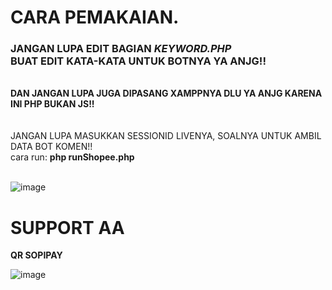 # CARA PEMAKAIAN.
<h3>JANGAN LUPA EDIT BAGIAN <i>KEYWORD.PHP</i><br>BUAT EDIT KATA-KATA UNTUK BOTNYA YA ANJG!!</H3><br>
<b>DAN JANGAN LUPA JUGA DIPASANG XAMPPNYA DLU YA ANJG KARENA INI PHP BUKAN JS!!</b><br>
<br><br>
JANGAN LUPA MASUKKAN SESSIONID LIVENYA, SOALNYA UNTUK AMBIL DATA BOT KOMEN!!<br>
cara run: <b>php runShopee.php</b><br><br>

![image](https://github.com/fikrimuhamad/auto-komen-shopee/assets/25825165/83eddf29-244d-4c82-aff0-6e9d50d550b8)

#
# SUPPORT AA
<b>QR SOPIPAY</b><br>

![image](https://github.com/fikrimuhamad/auto-komen-shopee/assets/25825165/b41ba3f9-932b-4a5b-8bcf-3790c718482c)

